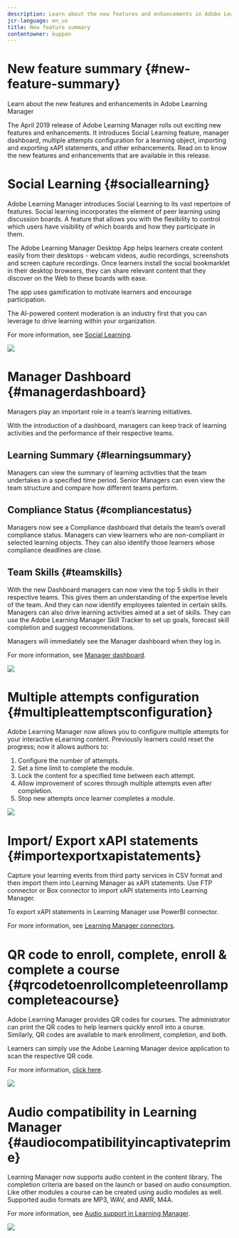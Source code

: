 ```yaml
---
description: Learn about the new features and enhancements in Adobe Learning Manager
jcr-language: en_us
title: New feature summary
contentowner: kuppan
---
```



# New feature summary {#new-feature-summary}

Learn about the new features and enhancements in Adobe Learning Manager

The April 2019 release of Adobe Learning Manager rolls out exciting new features and enhancements. It introduces Social Learning feature, manager dashboard, multiple attempts configuration for a learning object, importing and exporting xAPI statements, and other enhancements. Read on to know the new features and enhancements that are available in this release.

# Social Learning {#sociallearning}

Adobe Learning Manager introduces Social Learning to its vast repertoire of features. Social learning incorporates the element of peer learning using discussion boards. A feature that allows you with the flexibility to control which users have visibility of which boards and how they participate in them.

The Adobe Learning Manager Desktop App helps learners create content easily from their desktops - webcam videos, audio recordings, screenshots and screen capture recordings. Once learners install the social bookmarklet in their desktop browsers, they can share relevant content that they discover on the Web to these boards with ease.

The app uses gamification to motivate learners and encourage participation.

The AI-powered content moderation is an industry first that you can leverage to drive learning within your organization.

For more information, see [Social Learning](learners/feature-summary/social-learning-web-user.md).

![](assets/social-learning-dashboard-02.png) 

# Manager Dashboard {#managerdashboard}

Managers play an important role in a team’s learning initiatives.

With the introduction of a dashboard, managers can keep track of learning activities and the performance of their respective teams.

## Learning Summary {#learningsummary}

Managers can view the summary of learning activities that the team undertakes in a specified time period. Senior Managers can even view the team structure and compare how different teams perform.

## Compliance Status {#compliancestatus}

Managers now see a Compliance dashboard that details the team’s overall compliance status. Managers can view learners who are non-compliant in selected learning objects. They can also identify those learners whose compliance deadlines are close.

## Team Skills {#teamskills}

With the new Dashboard managers can now view the top 5 skills in their respective teams. This gives them an understanding of the expertise levels of the team. And they can now identify employees talented in certain skills. Managers can also drive learning activities aimed at a set of skills. They can use the Adobe Learning Manager Skill Tracker to set up goals, forecast skill completion and suggest recommendations.

Managers will immediately see the Manager dashboard when they log in.

For more information, see [Manager dashboard](managers/feature-summary/manager-dashboard.md).

![](assets/manager-dashboard-02.png) 

# Multiple attempts configuration {#multipleattemptsconfiguration}

Adobe Learning Manager now allows you to configure multiple attempts for your interactive eLearning content. Previously learners could reset the progress; now it allows authors to:

1. Configure the number of attempts.
1. Set a time limit to complete the module.
1. Lock the content for a specified time between each attempt.
1. Allow improvement of scores through multiple attempts even after completion.
1. Stop new attempts once learner completes a module. 

![](assets/author-config.png) 

# Import/ Export xAPI statements {#importexportxapistatements}

Capture your learning events from third party services in CSV format and then import them into Learning Manager as xAPI statements. Use FTP connector or Box connector to import xAPI statements into Learning Manager. 

To export xAPI statements in Learning Manager use PowerBI connector.

For more information, see [Learning Manager connectors](integration-admin/feature-summary/connectors.md).

# QR code to enroll, complete, enroll & complete a course {#qrcodetoenrollcompleteenrollampcompleteacourse}

Adobe Learning Manager provides QR codes for courses. The administrator can print the QR codes to help learners quickly enroll into a course. Similarly, QR codes are available to mark enrollment, completion, and both. 

Learners can simply use the Adobe Learning Manager device application to scan the respective QR code.

For more information, [click here](administrators/feature-summary/learning-programs.md#ShareQRcodewithlearnerstoenrollcompleteandenrollcompleteacourse).

![](assets/qr-code-download-01.png) 

# Audio compatibility in Learning Manager {#audiocompatibilityincaptivateprime}

Learning Manager now supports audio content in the content library. The completion criteria are based on the launch or based on audio consumption. Like other modules a course can be created using audio modules as well. Supported audio formats are MP3, WAV, and AMR, M4A.

For more information, see [Audio support in Learning Manager](system-requirements.md#Supportedcontentformats).

![](assets/audio-support.png)

